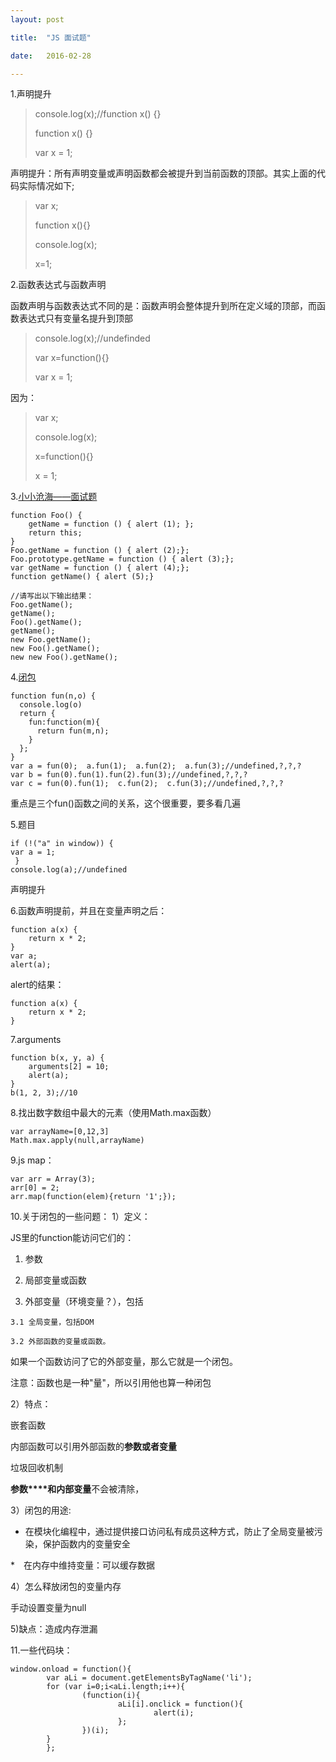 ```yaml
---
layout: post

title:  "JS 面试题"

date:   2016-02-28

---
```


1.声明提升

> console.log(x);//function x() {}
> 
> function x() {}
> 
> var x = 1; 

 声明提升：所有声明变量或声明函数都会被提升到当前函数的顶部。其实上面的代码实际情况如下;
> var x;
> 
> function x(){}
> 
> console.log(x);
> 
> x=1;

2.函数表达式与函数声明

 函数声明与函数表达式不同的是：函数声明会整体提升到所在定义域的顶部，而函数表达式只有变量名提升到顶部

>  console.log(x);//undefinded
> 
>  var x=function(){}
>  
>  var x = 1;

因为：
>  var x;
>  
>  console.log(x);
>  
>  x=function(){}
>  
>  x = 1;

3.[小小沧海——面试题](http://mp.weixin.qq.com/s?plg_nld=1&plg_auth=1&plg_nld=1&plg_dev=1&plg_uin=1&plg_usr=1&plg_vkey=1&plg_nld=1&scene=0&plg_uin=1&mid=402287118&plg_auth=1&plg_dev=1&sn=061815e160e8394af0ac15c31aa0f809&plg_nld=1&idx=1&__biz=MzAxODE2MjM1MA%3D%3D&plg_usr=1&plg_vkey=1#wechat_redirect)

	function Foo() {
	    getName = function () { alert (1); };
	    return this;
	}
	Foo.getName = function () { alert (2);};
	Foo.prototype.getName = function () { alert (3);};
	var getName = function () { alert (4);};
	function getName() { alert (5);}
	 
	//请写出以下输出结果：
	Foo.getName();
	getName();
	Foo().getName();
	getName();
	new Foo.getName();
	new Foo().getName();
	new new Foo().getName();

4.[闭包](http://web.jobbole.com/84328/)

	function fun(n,o) {
	  console.log(o)
	  return {
	    fun:function(m){
	      return fun(m,n);
	    }
	  };
	}
	var a = fun(0);  a.fun(1);  a.fun(2);  a.fun(3);//undefined,?,?,?
	var b = fun(0).fun(1).fun(2).fun(3);//undefined,?,?,?
	var c = fun(0).fun(1);  c.fun(2);  c.fun(3);//undefined,?,?,?

重点是三个fun()函数之间的关系，这个很重要，要多看几遍



5.题目
		
	if (!("a" in window)) {
	var a = 1;
	 }
	console.log(a);//undefined  
  声明提升

6.函数声明提前，并且在变量声明之后： 
   
    function a(x) {
        return x * 2;
    }
    var a;
    alert(a);

alert的结果：

    function a(x) {
        return x * 2;
    }
7.arguments

	function b(x, y, a) {
	    arguments[2] = 10;
	    alert(a);
	}
	b(1, 2, 3);//10

8.找出数字数组中最大的元素（使用Math.max函数）

    var arrayName=[0,12,3]
	Math.max.apply(null,arrayName)

9.js map：

	var arr = Array(3);
	arr[0] = 2;
	arr.map(function(elem){return '1';});

10.关于闭包的一些问题：
1）定义：

  JS里的function能访问它们的：

  1. 参数

  2. 局部变量或函数

  3. 外部变量（环境变量？），包括

    3.1 全局变量，包括DOM

    3.2 外部函数的变量或函数。

  
 如果一个函数访问了它的外部变量，那么它就是一个闭包。


 注意：函数也是一种"量"，所以引用他也算一种闭包

2）特点：

   嵌套函数

   内部函数可以引用外部函数的**参数或者变量**

   垃圾回收机制

   **参数****和内部变量**不会被清除，

3）闭包的用途:
 
 * 在模块化编程中，通过提供接口访问私有成员这种方式，防止了全局变量被污染，保护函数内的变量安全

 *　在内存中维持变量：可以缓存数据

4）怎么释放闭包的变量内存
 
  手动设置变量为null

5)缺点：造成内存泄漏

11.一些代码块：

    window.onload = function(){
            var aLi = document.getElementsByTagName('li');
            for (var i=0;i<aLi.length;i++){
                    (function(i){
                            aLi[i].onclick = function(){
                                    alert(i);
                            };
                    })(i);
            }
            };
 





